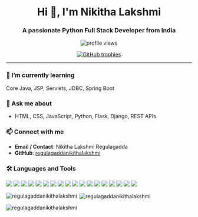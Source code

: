 <h1 align="center">Hi 👋, I'm Nikitha Lakshmi</h1>
<h3 align="center">A passionate Python Full Stack Developer from India</h3>

<p align="center">
  <img src="https://komarev.com/ghpvc/?username=regulagaddanikithalakshmi&label=Profile%20views&color=0e75b6&style=flat" alt="profile views" />
</p>

<p align="center">
  <a href="https://github.com/ryo-ma/github-profile-trophy">
    <img src="https://github-profile-trophy.vercel.app/?username=regulagaddanikithalakshmi" alt="GitHub trophies" />
  </a>
</p>

---

### 🌱 I’m currently learning
 Core Java, JSP, Servlets, JDBC, Spring Boot

### 💬 Ask me about
- HTML, CSS, JavaScript, Python, Flask, Django, REST APIs

### 📫 Connect with me
- **Email / Contact**: Nikitha Lakshmi Regulagadda  
- **GitHub**: [regulagaddanikithalakshmi](https://github.com/regulagaddanikithalakshmi)

### 🛠 Languages and Tools
<p align="left">
  <img src="https://img.shields.io/badge/Python-3776AB?style=for-the-badge&logo=python&logoColor=white" />
  <img src="https://img.shields.io/badge/Flask-000000?style=for-the-badge&logo=flask&logoColor=white" />
  <img src="https://img.shields.io/badge/Django-092E20?style=for-the-badge&logo=django&logoColor=white" />
  <img src="https://img.shields.io/badge/Java-FD7E14?style=for-the-badge&logo=java&logoColor=white" />
  <img src="https://img.shields.io/badge/HTML5-E34F26?style=for-the-badge&logo=html5&logoColor=white" />
  <img src="https://img.shields.io/badge/CSS3-1572B6?style=for-the-badge&logo=css3&logoColor=white" />
  <img src="https://img.shields.io/badge/JavaScript-F7DF1E?style=for-the-badge&logo=javascript&logoColor=black" />
  <img src="https://img.shields.io/badge/Angular-DD0031?style=for-the-badge&logo=angular&logoColor=white" />
  <img src="https://img.shields.io/badge/React-61DAFB?style=for-the-badge&logo=react&logoColor=black" />
  <img src="https://img.shields.io/badge/Node.js-339933?style=for-the-badge&logo=node.js&logoColor=white" />
  <img src="https://img.shields.io/badge/MySQL-4479A1?style=for-the-badge&logo=mysql&logoColor=white" />
  <img src="https://img.shields.io/badge/MongoDB-47A248?style=for-the-badge&logo=mongodb&logoColor=white" />
  <img src="https://img.shields.io/badge/Oracle-F80000?style=for-the-badge&logo=oracle&logoColor=white" />
  <img src="https://img.shields.io/badge/PostgreSQL-4169E1?style=for-the-badge&logo=postgresql&logoColor=white" />
  <img src="https://img.shields.io/badge/PHP-777BB4?style=for-the-badge&logo=php&logoColor=white" />
  <img src="https://img.shields.io/badge/Git-F05032?style=for-the-badge&logo=git&logoColor=white" />
  <img src="https://img.shields.io/badge/Firebase-FFCA28?style=for-the-badge&logo=firebase&logoColor=black" />
  <img src="https://img.shields.io/badge/Pandas-150458?style=for-the-badge&logo=pandas&logoColor=white" />
</p>

<p><img align="left" src="https://github-readme-stats.vercel.app/api/top-langs?username=regulagaddanikithalakshmi&show_icons=true&locale=en&layout=compact" alt="regulagaddanikithalakshmi" /></p>

<p>&nbsp;<img align="center" src="https://github-readme-stats.vercel.app/api?username=regulagaddanikithalakshmi&show_icons=true&locale=en" alt="regulagaddanikithalakshmi" /></p>

<p><img align="center" src="https://github-readme-streak-stats.herokuapp.com/?user=regulagaddanikithalakshmi&" alt="regulagaddanikithalakshmi" /></p>


